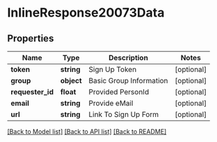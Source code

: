 # InlineResponse20073Data

## Properties
Name | Type | Description | Notes
------------ | ------------- | ------------- | -------------
**token** | **string** | Sign Up Token | [optional] 
**group** | **object** | Basic Group Information | [optional] 
**requester_id** | **float** | Provided PersonId | [optional] 
**email** | **string** | Provide eMail | [optional] 
**url** | **string** | Link To Sign Up Form | [optional] 

[[Back to Model list]](../../README.md#documentation-for-models) [[Back to API list]](../../README.md#documentation-for-api-endpoints) [[Back to README]](../../README.md)

